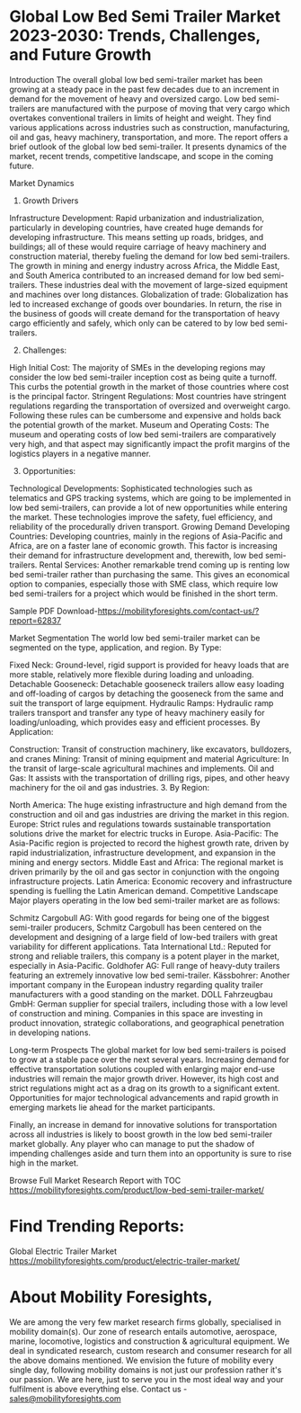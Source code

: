# Global Low Bed Semi Trailer Market 2023-2030: Trends, Challenges, and Future Growth
Introduction
The overall global low bed semi-trailer market has been growing at a steady pace in the past few decades due to an increment in demand for the movement of heavy and oversized cargo. Low bed semi-trailers are manufactured with the purpose of moving that very cargo which overtakes conventional trailers in limits of height and weight. They find various applications across industries such as construction, manufacturing, oil and gas, heavy machinery, transportation, and more. The report offers a brief outlook of the global low bed semi-trailer. It presents dynamics of the market, recent trends, competitive landscape, and scope in the coming future.

Market Dynamics

1. Growth Drivers

Infrastructure Development: Rapid urbanization and industrialization, particularly in developing countries, have created huge demands for developing infrastructure. This means setting up roads, bridges, and buildings; all of these would require carriage of heavy machinery and construction material, thereby fueling the demand for low bed semi-trailers.
The growth in mining and energy industry across Africa, the Middle East, and South America contributed to an increased demand for low bed semi-trailers. These industries deal with the movement of large-sized equipment and machines over long distances.
Globalization of trade: Globalization has led to increased exchange of goods over boundaries. In return, the rise in the business of goods will create demand for the transportation of heavy cargo efficiently and safely, which only can be catered to by low bed semi-trailers.

2. Challenges:

High Initial Cost: The majority of SMEs in the developing regions may consider the low bed semi-trailer inception cost as being quite a turnoff. This curbs the potential growth in the market of those countries where cost is the principal factor.
Stringent Regulations: Most countries have stringent regulations regarding the transportation of oversized and overweight cargo. Following these rules can be cumbersome and expensive and holds back the potential growth of the market.
Museum and Operating Costs: The museum and operating costs of low bed semi-trailers are comparatively very high, and that aspect may significantly impact the profit margins of the logistics players in a negative manner.

3. Opportunities:

Technological Developments: Sophisticated technologies such as telematics and GPS tracking systems, which are going to be implemented in low bed semi-trailers, can provide a lot of new opportunities while entering the market. These technologies improve the safety, fuel efficiency, and reliability of the procedurally driven transport.
Growing Demand Developing Countries: Developing countries, mainly in the regions of Asia-Pacific and Africa, are on a faster lane of economic growth. This factor is increasing their demand for infrastructure development and, therewith, low bed semi-trailers.
Rental Services: Another remarkable trend coming up is renting low bed semi-trailer rather than purchasing the same. This gives an economical option to companies, especially those with SME class, which require low bed semi-trailers for a project which would be finished in the short term.


Sample PDF Download-https://mobilityforesights.com/contact-us/?report=62837



Market Segmentation
The world low bed semi-trailer market can be segmented on the type, application, and region.
By Type:

Fixed Neck: Ground-level, rigid support is provided for heavy loads that are more stable, relatively more flexible during loading and unloading.
Detachable Gooseneck: Detachable gooseneck trailers allow easy loading and off-loading of cargos by detaching the gooseneck from the same and suit the transport of large equipment.
Hydraulic Ramps: Hydraulic ramp trailers transport and transfer any type of heavy machinery easily for loading/unloading, which provides easy and efficient processes.
By Application:

Construction: Transit of construction machinery, like excavators, bulldozers, and cranes
Mining: Transit of mining equipment and material
Agriculture: In the transit of large-scale agricultural machines and implements.
Oil and Gas: It assists with the transportation of drilling rigs, pipes, and other heavy machinery for the oil and gas industries.
3. By Region:

North America: The huge existing infrastructure and high demand from the construction and oil and gas industries are driving the market in this region.
Europe: Strict rules and regulations towards sustainable transportation solutions drive the market for electric trucks in Europe.
Asia-Pacific: The Asia-Pacific region is projected to record the highest growth rate, driven by rapid industrialization, infrastructure development, and expansion in the mining and energy sectors.
Middle East and Africa: The regional market is driven primarily by the oil and gas sector in conjunction with the ongoing infrastructure projects.
Latin America: Economic recovery and infrastructure spending is fuelling the Latin American demand.
Competitive Landscape
Major players operating in the low bed semi-trailer market are as follows:

Schmitz Cargobull AG: With good regards for being one of the biggest semi-trailer producers, Schmitz Cargobull has been centered on the development and designing of a large field of low-bed trailers with great variability for different applications.
Tata International Ltd.: Reputed for strong and reliable trailers, this company is a potent player in the market, especially in Asia-Pacific.
Goldhofer AG: Full range of heavy-duty trailers featuring an extremely innovative low bed semi-trailer. Kässbohrer: Another important company in the European industry regarding quality trailer manufacturers with a good standing on the market. DOLL Fahrzeugbau GmbH: German supplier for special trailers, including those with a low level of construction and mining.
Companies in this space are investing in product innovation, strategic collaborations, and geographical penetration in developing nations.

Long-term Prospects
The global market for low bed semi-trailers is poised to grow at a stable pace over the next several years. Increasing demand for effective transportation solutions coupled with enlarging major end-use industries will remain the major growth driver. However, its high cost and strict regulations might act as a drag on its growth to a significant extent. Opportunities for major technological advancements and rapid growth in emerging markets lie ahead for the market participants.

Finally, an increase in demand for innovative solutions for transportation across all industries is likely to boost growth in the low bed semi-trailer market globally. Any player who can manage to put the shadow of impending challenges aside and turn them into an opportunity is sure to rise high in the market.




Browse Full Market Research Report with TOC
https://mobilityforesights.com/product/low-bed-semi-trailer-market/





# Find Trending Reports:
Global Electric Trailer Market https://mobilityforesights.com/product/electric-trailer-market/


# About Mobility Foresights,
We are among the very few market research firms globally, specialised in mobility domain(s). Our zone of research entails automotive, aerospace, marine, locomotive, logistics and construction & agricultural equipment. We deal in syndicated research, custom research and consumer research for all the above domains mentioned.
We envision the future of mobility every single day, following mobility domains is not just our profession rather it's our passion. We are here, just to serve you in the most ideal way and your fulfilment is above everything else. Contact us -  sales@mobilityforesights.com 





